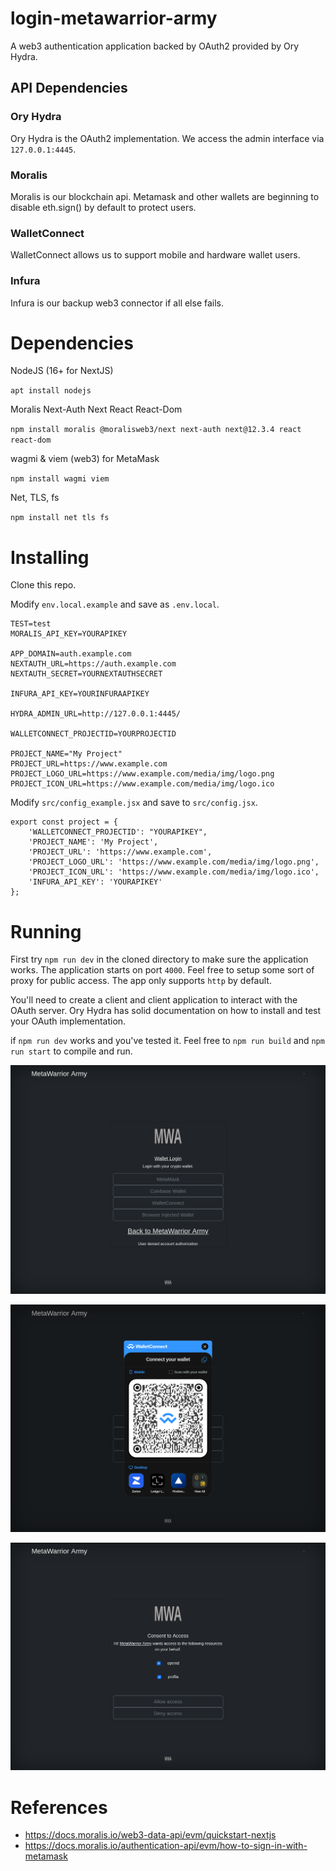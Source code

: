 # login-metawarrior-army
A web3 authentication application backed by OAuth2 provided by Ory Hydra.

## API Dependencies
### Ory Hydra
Ory Hydra is the OAuth2 implementation. We access the admin interface via `127.0.0.1:4445`.

### Moralis
Moralis is our blockchain api. Metamask and other wallets are beginning to disable eth.sign() by default to protect users.

### WalletConnect
WalletConnect allows us to support mobile and hardware wallet users.

### Infura
Infura is our backup web3 connector if all else fails.

# Dependencies
NodeJS (16+ for NextJS)

`apt install nodejs`

Moralis Next-Auth Next React React-Dom

`npm install moralis @moralisweb3/next next-auth next@12.3.4 react react-dom`

wagmi & viem (web3) for MetaMask

`npm install wagmi viem`

Net, TLS, fs 

`npm install net tls fs`

# Installing

Clone this repo.

Modify `env.local.example` and save as `.env.local`.

```
TEST=test
MORALIS_API_KEY=YOURAPIKEY

APP_DOMAIN=auth.example.com
NEXTAUTH_URL=https://auth.example.com
NEXTAUTH_SECRET=YOURNEXTAUTHSECRET

INFURA_API_KEY=YOURINFURAAPIKEY

HYDRA_ADMIN_URL=http://127.0.0.1:4445/

WALLETCONNECT_PROJECTID=YOURPROJECTID

PROJECT_NAME="My Project"
PROJECT_URL=https://www.example.com
PROJECT_LOGO_URL=https://www.example.com/media/img/logo.png
PROJECT_ICON_URL=https://www.example.com/media/img/logo.ico

```

Modify `src/config_example.jsx` and save to `src/config.jsx`.

```
export const project = {
    'WALLETCONNECT_PROJECTID': "YOURAPIKEY",
    'PROJECT_NAME': 'My Project',
    'PROJECT_URL': 'https://www.example.com',
    'PROJECT_LOGO_URL': 'https://www.example.com/media/img/logo.png',
    'PROJECT_ICON_URL': 'https://www.example.com/media/img/logo.ico',
    'INFURA_API_KEY': 'YOURAPIKEY'
};
```

# Running
First try `npm run dev` in the cloned directory to make sure the application works. The application starts on port `4000`. Feel free to setup some sort of proxy for public access. The app only supports `http` by default.

You'll need to create a client and client application to interact with the OAuth server. Ory Hydra has solid documentation on how to install and test your OAuth implementation.

if `npm run dev` works and you've tested it. Feel free to `npm run build` and `npm run start` to compile and run.

![screenshot](https://raw.githubusercontent.com/MetaWarrior-Army/login-metawarrior-army/61dc3a694c486926407704c47891f232d9d46b8c/github/pics/login_oauth2.png)

![screenshot](https://raw.githubusercontent.com/MetaWarrior-Army/login-metawarrior-army/61dc3a694c486926407704c47891f232d9d46b8c/github/pics/wc_oauth2.png)

![screenshot](https://raw.githubusercontent.com/MetaWarrior-Army/login-metawarrior-army/61dc3a694c486926407704c47891f232d9d46b8c/github/pics/consent_oauth.png)


# References
- https://docs.moralis.io/web3-data-api/evm/quickstart-nextjs
- https://docs.moralis.io/authentication-api/evm/how-to-sign-in-with-metamask
